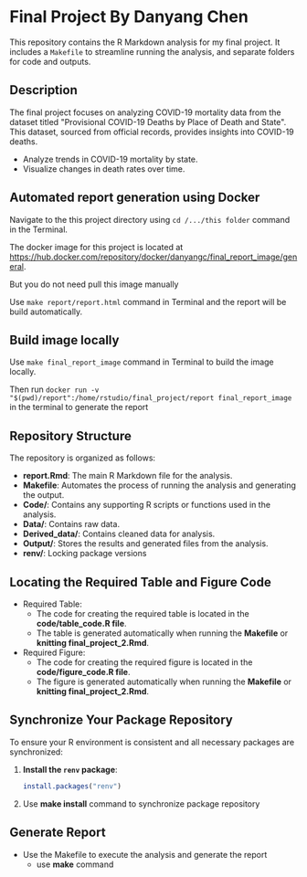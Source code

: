 # Final Project By Danyang Chen

This repository contains the R Markdown analysis for my final project. It includes a `Makefile` to streamline running the analysis, and separate folders for code and outputs.

## Description

The final project focuses on analyzing COVID-19 mortality data from the dataset titled "Provisional COVID-19 Deaths by Place of Death and State". This dataset, sourced from official records, provides insights into COVID-19 deaths.

-   Analyze trends in COVID-19 mortality by state.
-   Visualize changes in death rates over time.

## Automated report generation using Docker

Navigate to the this project directory using `cd /.../this folder` command in the Terminal.

The docker image for this project is located at <https://hub.docker.com/repository/docker/danyangc/final_report_image/general>.

But you do not need pull this image manually

Use `make report/report.html` command in Terminal and the report will be build automatically.

## Build image locally

Use `make final_report_image` command in Terminal to build the image locally.

Then run `docker run -v "$(pwd)/report":/home/rstudio/final_project/report final_report_image` in the terminal to generate the report

## Repository Structure

The repository is organized as follows:

-   **report.Rmd**: The main R Markdown file for the analysis.
-   **Makefile**: Automates the process of running the analysis and generating the output.
-   **Code/**: Contains any supporting R scripts or functions used in the analysis.
-   **Data/**: Contains raw data.
-   **Derived_data/**: Contains cleaned data for analysis.
-   **Output/**: Stores the results and generated files from the analysis.
-   **renv/**: Locking package versions

## Locating the Required Table and Figure Code

-   Required Table:
    -   The code for creating the required table is located in the **code/table_code.R file**.
    -   The table is generated automatically when running the **Makefile** or **knitting final_project_2.Rmd**.
-   Required Figure:
    -   The code for creating the required figure is located in the **code/figure_code.R file**.
    -   The figure is generated automatically when running the **Makefile** or **knitting final_project_2.Rmd**.

## Synchronize Your Package Repository

To ensure your R environment is consistent and all necessary packages are synchronized:

1.  **Install the `renv` package**:

    ``` r
    install.packages("renv")
    ```

2.  Use **make install** command to synchronize package repository

## Generate Report

-   Use the Makefile to execute the analysis and generate the report
    -   use **make** command
